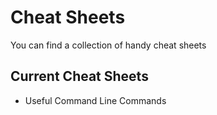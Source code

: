 # Cheat Sheets
You can find a collection of handy cheat sheets

## Current Cheat Sheets
- Useful Command Line Commands
